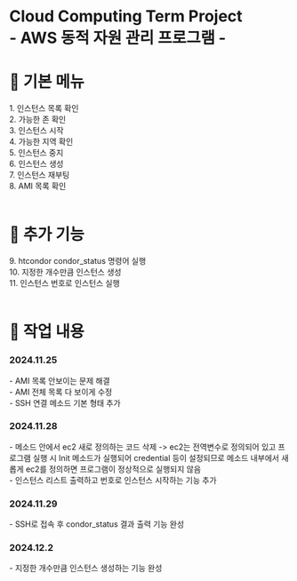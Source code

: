 # Cloud Computing Term Project<br>- AWS 동적 자원 관리 프로그램 -

 <h1>📌 기본 메뉴 </h1>
 1. 인스턴스 목록 확인<br>
 2. 가능한 존 확인<br>
 3. 인스턴스 시작<br>
 4. 가능한 지역 확인<br>
 5. 인스턴스 중지<br>
 6. 인스턴스 생성<br>
 7. 인스턴스 재부팅<br>
 8. AMI 목록 확인<br>
 <br>

 <h1>📌 추가 기능 </h1>
 9. htcondor condor_status 명령어 실행<br>
 10. 지정한 개수만큼 인스턴스 생성<br>
 11. 인스턴스 번호로 인스턴스 실행<br>
 <br>

 <h1>📌 작업 내용 </h1>
 <h3>2024.11.25</h3>
 - AMI 목록 안보이는 문제 해결<br>
 - AMI 전체 목록 다 보이게 수정<br>
 - SSH 연결 메소드 기본 형태 추가
 <h3>2024.11.28</h3>
 - 메소드 안에서 ec2 새로 정의하는 코드 삭제 -> ec2는 전역변수로 정의되어 있고 프로그램 실행 시 Init 메소드가 실행되어 credential 등이 설정되므로 메소드 내부에서 새롭게 ec2를 정의하면 프로그램이 정상적으로 실행되지 않음<br>
 - 인스턴스 리스트 출력하고 번호로 인스턴스 시작하는 기능 추가
 <h3>2024.11.29</h3>
 - SSH로 접속 후 condor_status 결과 출력 기능 완성
 <h3>2024.12.2</h3>
 - 지정한 개수만큼 인스턴스 생성하는 기능 완성
